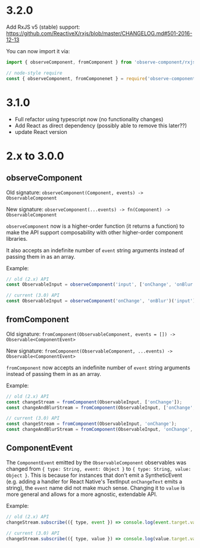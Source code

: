 # 3.2.0

Add RxJS v5 (stable) support: https://github.com/ReactiveX/rxjs/blob/master/CHANGELOG.md#501-2016-12-13

You can now import it via:
```javascript
import { observeComponent, fromComponent } from 'observe-component/rxjs';

// node-style require
const { observeComponent, fromComponenet } = require('observe-component/rxjs');
```

# 3.1.0

- Full refactor using typescript now (no functionality changes)
- Add React as direct dependency (possibly able to remove this later??)
- update React version

# 2.x to 3.0.0

## observeComponent

Old signature: `observeComponent(Component, events) -> ObservableComponent`

New signature: `observeComponent(...events) -> fn(Component) -> ObservableComponent`

`observeComponent` now is a higher-order function (it returns a function) to make the API support composability with other higher-order component libraries.

It also accepts an indefinite number of `event` string arguments instead of passing them in as an array.

Example:

```javascript
// old (2.x) API
const ObservableInput = observeComponent('input', ['onChange', 'onBlur']);

// current (3.0) API
const ObservableInput = observeComponent('onChange', 'onBlur')('input');
```

## fromComponent

Old signature: `fromComponent(ObservableComponent, events = []) -> Observable<ComponentEvent>`

New signature: `fromComponent(ObservableComponent, ...events) -> Observable<ComponentEvent>`

`fromComponent` now accepts an indefinite number of `event` string arguments instead of passing them in as an array.

Example:

```javascript
// old (2.x) API
const changeStream = fromComponent(ObservableInput, ['onChange']);
const changeAndBlurStream = fromComponent(ObservableInput, ['onChange', 'onBlur']);

// current (3.0) API
const changeStream = fromComponent(ObservableInput, 'onChange');
const changeAndBlurStream = fromComponent(ObservableInput, 'onChange', 'onBlur');
```

## ComponentEvent

The `ComponentEvent` emitted by the `ObservableComponent` observables was changed from `{ type: String, event: Object }` to `{ type: String, value: Object }`. This is because for instances that don't emit a SyntheticEvent (e.g. adding a handler for React Native's TextInput `onChangeText` emits a string), the `event` name did not make much sense. Changing it to `value` is more general and allows for a more agnostic, extendable API.

Example:

```javascript
// old (2.x) API
changeStream.subscribe(({ type, event }) => console.log(event.target.value));

// current (3.0) API
changeStream.subscribe(({ type, value }) => console.log(value.target.value));
```
